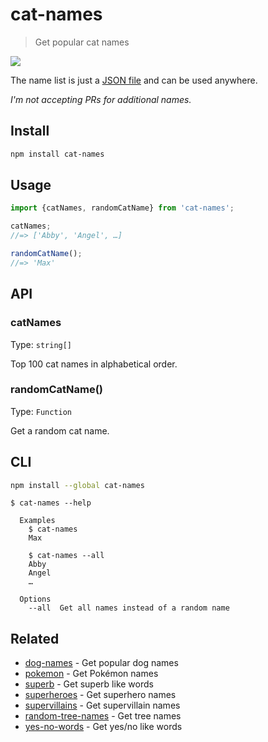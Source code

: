 # cat-names

> Get popular cat names

![](dofle.jpg)

The name list is just a [JSON file](cat-names.json) and can be used anywhere.

*I'm not accepting PRs for additional names.*

## Install

```sh
npm install cat-names
```

## Usage

```js
import {catNames, randomCatName} from 'cat-names';

catNames;
//=> ['Abby', 'Angel', …]

randomCatName();
//=> 'Max'
```

## API

### catNames

Type: `string[]`

Top 100 cat names in alphabetical order.

### randomCatName()

Type: `Function`

Get a random cat name.

## CLI

```sh
npm install --global cat-names
```

```
$ cat-names --help

  Examples
    $ cat-names
    Max

    $ cat-names --all
    Abby
    Angel
    …

  Options
    --all  Get all names instead of a random name
```

## Related

- [dog-names](https://github.com/sindresorhus/dog-names) - Get popular dog names
- [pokemon](https://github.com/sindresorhus/pokemon) - Get Pokémon names
- [superb](https://github.com/sindresorhus/superb) - Get superb like words
- [superheroes](https://github.com/sindresorhus/superheroes) - Get superhero names
- [supervillains](https://github.com/sindresorhus/supervillains) - Get supervillain names
- [random-tree-names](https://github.com/pguth/random-tree-names) - Get tree names
- [yes-no-words](https://github.com/sindresorhus/yes-no-words) - Get yes/no like words
